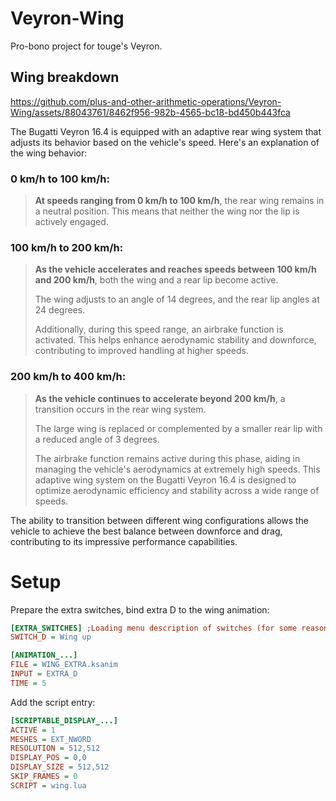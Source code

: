 # Veyron-Wing

Pro-bono project for touge's Veyron.

## Wing breakdown

https://github.com/plus-and-other-arithmetic-operations/Veyron-Wing/assets/88043761/8462f956-982b-4565-bc18-bd450b443fca

The Bugatti Veyron 16.4 is equipped with an adaptive rear wing system that adjusts its behavior based on the vehicle's speed. Here's an explanation of the wing behavior:

### 0 km/h to 100 km/h:

> **At speeds ranging from 0 km/h to 100 km/h**, the rear wing remains in a neutral position. This means that neither the wing nor the lip is actively engaged.


### 100 km/h to 200 km/h:

> **As the vehicle accelerates and reaches speeds between 100 km/h and 200 km/h**, both the wing and a rear lip become active.
> 
> The wing adjusts to an angle of 14 degrees, and the rear lip angles at 24 degrees.
> 
> Additionally, during this speed range, an airbrake function is activated. This helps enhance aerodynamic stability and downforce, contributing to improved handling at higher speeds.


### 200 km/h to 400 km/h:

> **As the vehicle continues to accelerate beyond 200 km/h**, a transition occurs in the rear wing system.
> 
> The large wing is replaced or complemented by a smaller rear lip with a reduced angle of 3 degrees.
> 
> The airbrake function remains active during this phase, aiding in managing the vehicle's aerodynamics at extremely high speeds.
> This adaptive wing system on the Bugatti Veyron 16.4 is designed to optimize aerodynamic efficiency and stability across a wide range of speeds.

The ability to transition between different wing configurations allows the vehicle to achieve the best balance between downforce and drag, contributing to its impressive performance capabilities.

# Setup

Prepare the extra switches, bind extra D to the wing animation:

```ini
[EXTRA_SWITCHES] ;Loading menu description of switches (for some reason, it doesn't capitalize the first letter...)
SWITCH_D = Wing up

[ANIMATION_...]
FILE = WING_EXTRA.ksanim
INPUT = EXTRA_D
TIME = 5
```

Add the script entry:

```ini
[SCRIPTABLE_DISPLAY_...]
ACTIVE = 1
MESHES = EXT_NWORD
RESOLUTION = 512,512
DISPLAY_POS = 0,0
DISPLAY_SIZE = 512,512
SKIP_FRAMES = 0
SCRIPT = wing.lua
```
